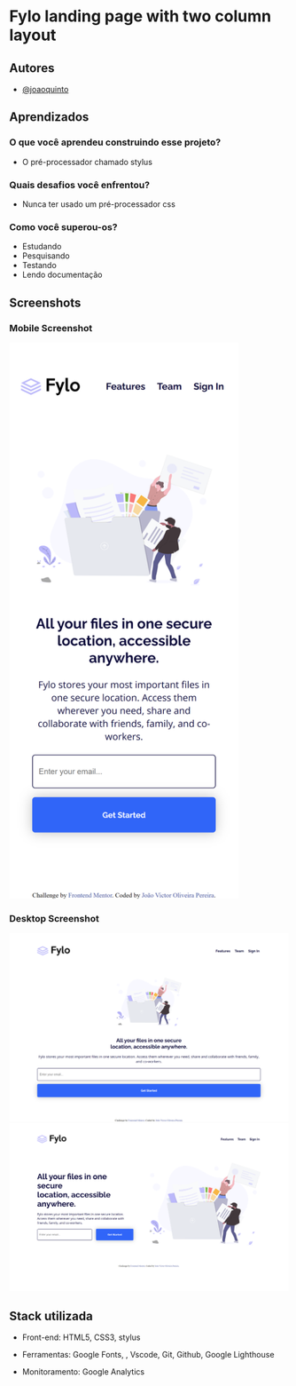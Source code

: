 # Fylo landing page with two column layout

## Autores

- [@joaoquinto](https://github.com/joaoquinto)

## Aprendizados

### O que você aprendeu construindo esse projeto?

- O pré-processador chamado stylus

### Quais desafios você enfrentou?

- Nunca ter usado um pré-processador css

### Como você superou-os?

- Estudando
- Pesquisando
- Testando
- Lendo documentação

## Screenshots

### Mobile Screenshot

<img src="./assets/screenshots/Mobile.png" width="414px">

### Desktop Screenshot

<img src="./assets/screenshots/Desktop.png" width="1280px">

<img src="./assets/screenshots/Desktop-lg.png" width="1280px">

## Stack utilizada

- Front-end: HTML5, CSS3, stylus

- Ferramentas: Google Fonts, , Vscode, Git, Github, Google Lighthouse

- Monitoramento: Google Analytics
